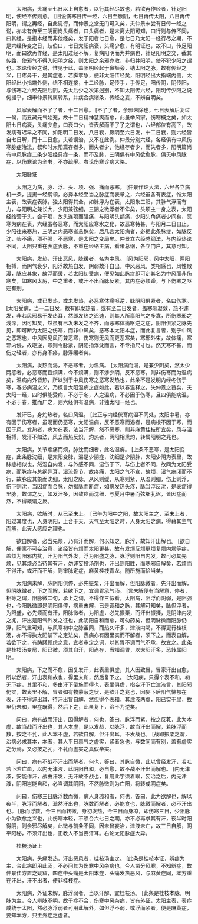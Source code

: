 <!-- { "loadSidebar": true } -->
　　太阳病，头痛至七日以上自愈者，以行其经尽故也，若欲再作经者，针足阳明，使经不传则愈。 [旧说伤寒日传一经，六日至厥阴，七日再传太阳，八日再传阳明，谓之再经，自此说行，而仲景之堂无门可入矣，夫仲景未尝有日传一经之说，亦未有传至三阴而尚头痛者，曰头痛者，是未离太阳可知，曰行则与传不同，曰其经，是指本经而非他经矣，发于阳者七日愈，是七日乃太阳一经行尽之期，不是六经传变之日，歧伯曰，七日太阳病衰，头痛少愈，有明证也，故不曰，传足阳明，而曰欲再作经，是太阳过经不解，复病阳明而为并病也，针足阳明之交，截其传路，使邪气不得入阳明之经，则太阳之余邪亦散，非归并阳明，使不犯少阳之谓也。本论传经之说，惟见于此，盖阳明经起于鼻额旁，纳太阳之脉，故有传经之义，目疼鼻干，是其症也，若脚挛急，便非太阳传经矣，阳明经出大指端内侧，太阳经出小指端外侧，络不相连接，十二经脉，足传手，手传足，阳传阴，阴传阳，与伤寒之六经先阳后阴，先太后少之次第迥别，不知太阳传六经，阳明传少阳之说何据乎，细审仲景转属转系，并病合病诸条，传经之妄，不辨自明矣。

　　风家表解而不了了者，十二日愈。 [不了了者，余邪未除也，七日表解后复过一候，而五藏元气始充，故十二日精神慧爽而愈，此虽举风家，伤寒概之矣，如太阳七日病衰，头痛少愈，曰衰曰少，皆表解而不了了之谓也，六经部位有高下，故发病有迟早之不同，如阳明二日发，八日衰，厥阴至六日发，十二日衰，则六经皆自七日解，而十二日愈，夫若误治，又不在此例。仲景分别六经，各经俱有中风伤寒脉症治法，叔和时太阳篇存者多，而失者少，他经存者少，而失者多，阳明篇尚有中风脉症二条少阳经只症一条，而不及脉，三阴俱有中风欲愈脉，俱无中风脉症，以伤寒论为全书，不亦疏乎。右论伤寒诊病大略。

　　太阳脉证

　　太阳之为病，脉、浮、头、项、强、痛而恶寒。 [仲景作论大法，六经各立病机一条，提揭一经纲领，必择本经至当之脉症而表章之，六经虽各有表症，惟太阳主表，故表症表脉，独太阳得其全，如脉浮为在表，太阳象三阳，其脉气浮而有力，与阳明之兼长大，少阳兼弦细，三阴之微浮者不侔矣，头项主一身之表，太阳经络营于头，会于项，故头连项而强痛，与阳明头额痛，少阳头角痛者少间矣，恶寒为病在表，六经虽各恶寒，而太阳应寒水之化，故恶寒特甚，与阳月二日自止，少阳往来寒热，三阴之内恶寒者悬殊矣，后凡言太阳病者，必据此条脉症，如脉反沈，头不痛，项不强，不恶寒，是太阳之变局矣。仲景立六经总纲法，与内经热论不同，太阳只重在表症表脉，不重在经络主病，看诸总纲，各立门户，其意可知。

　　太阳病，发热，汗出恶风，脉缓者，名为中风。 [风为阳邪，风中太阳，两阳相搏，而阴气衰少，阳浮故热自发，阴弱故汗自出，中风恶风，类相感也，风性散漫，脉应其象，故浮而缓，若太阳初受病，便见如此脉症即可定其名为中风而非伤寒矣，如寒风太厉，中之重者，或汗不出而脉反紧，其内症必烦躁，与下伤寒之呕逆有别。

　　太阳病，或已发热，或未发热，必恶寒体痛呕逆，脉阴阳俱紧者，名曰伤寒。 [太阳受病，当一二日发，故有即发热者，或有至二日发者，盖寒邪凝敛，热不遽发，非若风邪易于发热耳，然即发热之迟速，则其人所禀阳气之多寡，所伤寒邪之浅深，因可知矣，然虽有已发未发之不齐，而恶寒体痛呕逆之症，阴阳俱紧之脉先见，即可断为太阳之伤寒，而非中风矣，恶寒本太阳本症，而此复言者，别于中风之恶寒也，中风因见风而兼恶寒，伤寒则无风而更恶寒矣，寒邪外束，故体痛，寒邪内侵，故呕逆，寒则令脉紧，阴阳指浮沈而言，不专指尺寸也。然天寒不甚，而伤之轻者，亦有身不疼，脉浮缓者矣。

　　太阳病，发热而渴，不恶寒者，为温病。 [太阳病而渴，是兼少阴矣，然太少两感者，必恶寒而且烦满，今不烦满，则不涉少阴，反不恶寒，则非伤寒而为温病矣，温病内外皆热，所以别于中风伤寒之恶寒发热也，此条不是发明内经冬伤于寒，春必病温之义，乃概言太阳温病之症如此，若以春温释之，失仲景之旨矣，夫太阳一经，四时俱能受病，不必于冬，人之温病，不必因于伤寒，且四俱能病温，不必于春，推而广之，则六经俱有温病，非独太阳一经也。

　　发汗已，身灼热者，名曰风温。 [此正与内经伏寒病温不同处，太阳中暑，亦有因于伤寒者，虽渴而仍恶寒，太阳温病，反不恶寒而渴者，是病根不因于寒，而因于风，发热者，病为在表，法当汗解，然不恶寒，则非麻黄桂枝所宜矣，风与温相搏，发汗不如法，风去而热反炽，灼热者，两阳相熏灼，转属阳明之兆也。

　　太阳病，关节疼痛而烦，脉沈而细者，此名湿痹。 [上条不恶寒，是太阳变症，此条脉沈细，是太阳变脉，渴是少阴症，沈细是少阴脉，太阳少阴为表里，故脉症相似也，然湿自内发，与外感不同，湿伤于下，与伤上者不同，故同为太阳受病，而脉症与总纲异耳，湿流骨节，故疼痛，太阳之气不宣，故烦，湿气痹闭而不行，故脉应其象而沈细，太阳之脉，从风则缓，从寒则紧，从湿则细，伤上则浮，伤下则沈，当因症而合脉，勿据脉而断症，如病发热头疼，脉当浮反沈，是表症得里脉，故谓之反，如发汗多，因致痉而沈细，与夏月中暑而弦细芤迟，皆因症而然，不得概谓之反。

　　太阳病，欲解时，从已至未上。 [巳午为阳中之阳，故太阳主之，至未上者，阳过其度也，人身阴阳，上合于天，天气至太阳之时，人身太阳之病，得藉其主气而解，此天人感应之理也。

　　欲自解者，必当先烦，乃有汗而解，何以知之，脉浮，故知汗出解也。 [欲自解，便寓不可妄治意，诸经皆有烦而太阳更甚，故有发烦反烦更烦复烦内烦等症，盖烦为阳邪内扰，汗为阳气外发，浮为阳盛之脉，脉浮则阳自内发，故可必其先烦，见其烦必当待其有汗，勿遽妄投汤剂也，汗出则阳胜，而寒邪自解矣，若烦而不得汗，或汗而不解，则审脉定症，麻黄桂枝青龙，随所施而恰当矣。

　　太阳病未解，脉阴阳俱停，必先振栗，汗出而解，但阳脉微者，先汗出而解，但阴脉微者，下之而解，若欲下之，宜调胃承气汤。 [言未解便有当解意，停者，相等之谓，阳脉微二句，承上之词，不得作三假看，太阳病，阳浮而阴弱，是阳强也，今阳脉微即是阴阳俱停，病虽未解，已是调和之脉，其解可知矣，脉但浮者，为阳盛，必先烦而有汗，阳脉微者，为阳虚，必先振栗，而汗出振搮，是阴津内发之兆，汗出是阳气外发之征也，此阴阳自和而愈，可勿药矣，但阴脉微而阳脉仍浮，阳气重可知，与风寒初中之脉虽同，而热久汗多，津液内竭，不得更行桂枝汤，亦不得执太阳禁下之定法矣，表病亦有因里实而不解者，须下之，而表自解，若欲下之，有踌躇顾虑之意，宜者审定之词，以其胃不调而气不承，故宜之。此条是桂枝汤变局，阳已微，须其自汗，阳尚存，当知调胃，以太阳汗多，恐转属阳明。

　　太阳病，下之而不愈，因复发汗，此表里俱虚，其人因致冒，冒家汗出自愈，所以然者，汗出表和故也，得里未和，然后复下之。 [太阳病，只得个表不和，初无下症，其里不和，多由汗下倒施而得也，表里俱虚，指妄汗下亡津液言，其阳邪仍实，故表里不解，冒者如有物蒙蔽之状，是欲汗之兆也，因妄下后阳气怫郁在表，汗不得遽出耳，待汗出冒自解，然但得个表和，其津液两虚，阳已实于里，故里仍未和，里症既得，然后下之，此虽复下，治不为逆矣。

　　问曰，病有战而汗出，因得解者，何也，答曰，脉浮而紧，按之反芤，此为本虚，故当战而汗出也，其人本虚，是以发战，以脉浮，故当汗出而解，若脉浮而数，按之不芤，此人本不虚，若欲自解，但汗出耳，不发战也。 [战即振栗之谓，治病必求其本，本者，其人平日禀气之虚实，紧者急也，与数同而有别，盖有虚实之分焉，又必按之芤，不芤而虚实之真假毕实。

　　问曰，病有不战不汗出而解者，何也，答曰，其脉自微，此以曾经发汗，若吐若下若亡血，以内无津液，此阴阳自和，必自愈，故不战不汗出而解也。 [内无津液，安能作汗，战由汗发，无汗故不战也，复用此字须着眼，妄治之后，内无津液，阴阳岂能自和，必当调其阴阳，不然脉微则为亡阳，将转成阴症矣。

　　问曰，伤寒三日脉浮数而微，病人身凉和者，何也，答曰，此为欲解也，解以夜半，脉浮而解者，濈然汗出也，脉数而解者，必能食也，脉微而解者，必不汗出也。 [脉而浮数，今三日而转微，身初发热，今三日而身凉，即伤寒三日，少阳脉小为欲愈之义也，此伤寒本轻，不须合六七日之期，亦不必再求其有汗，夜半时阳得阴，则余邪尽解矣，此微与前条不同，因未曾妄治，津液未亡，故三日自解，阴平阳秘，不须汗出也，正教人不当妄汗耳。右论太阳脉症大异。

　　桂枝汤证上

　　太阳病，头痛发热，汗出恶风者，桂枝汤主之。 [此条是桂枝本证，辨症为主，合此病即用此汤，不必问其为伤寒中风杂病也，今人凿分风寒，不知辨症，故仲景佳方置之疑窟，四症中头痛是太阳本症，头痛发热恶风，与麻黄症同，本方重在汗出，汗不出者，便非桂枝症。

　　太阳病，外证未解，脉浮弱者，当以汗解，宜桂枝汤。 [此条是桂枝本脉，明脉为主，今人辨脉不明，故于症不合，伤寒中风杂病，皆有外证，太阳主表，表症咸统于太阳，然必脉浮弱者可用此解外，如但浮不弱，或浮而紧者，便是麻黄症，要知本方，只主外症之虚者。

